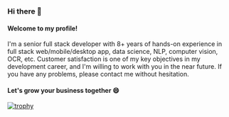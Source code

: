### Hi there 👋

#### Welcome to my profile! 

I'm a senior full stack developer with 8+ years of hands-on experience in full stack web/mobile/desktop app, data science, NLP, computer vision, OCR, etc.
Customer satisfaction is one of my key objectives in my development career, and I'm willing to work with you in the near future.
If you have any problems, please contact me without hesitation.

#### Let's grow your business together 😄 



<!--
- 🔭 I’m currently working on ...
- 🌱 I’m currently learning ...
- 👯 I’m looking to collaborate on ...
- 🤔 I’m looking for help with ...
- 💬 Ask me about ...
- 📫 How to reach me: ...
- 😄 Pronouns: ...
- ⚡ Fun fact: ...
-->

[![trophy](https://github-profile-trophy.vercel.app/?username=jswebguru)](https://github.com/ryo-ma/github-profile-trophy)

